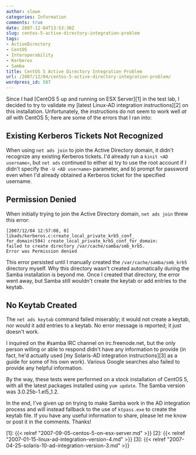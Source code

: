 ```yaml
---
author: slowe
categories: Information
comments: true
date: 2007-12-04T13:53:30Z
slug: centos-5-active-directory-integration-problem
tags:
- ActiveDirectory
- CentOS
- Interoperability
- Kerberos
- Samba
title: CentOS 5 Active Directory Integration Problem
url: /2007/12/04/centos-5-active-directory-integration-problem/
wordpress_id: 587
---
```


Since I had [CentOS 5 up and running on ESX Server][1] in the test lab, I decided to try to validate my [latest Linux-AD integration instructions][2] on this installation. Unfortunately, the instructions do not seem to work well _at all_ with CentOS 5; here are some of the errors that I ran into:

## Existing Kerberos Tickets Not Recognized

When using `net ads join` to join the Active Directory domain, it didn't recognize any existing Kerberos tickets. I'd already run a `kinit <AD username>`, but `net ads` continued to either a) try to use the root account if I didn't specify the `-U <AD username>` parameter, and b) prompt for password even when I'd already obtained a Kerberos ticket for the specified username.

## Permission Denied

When initially trying to join the Active Directory domain, `net ads join` threw this error:  

	[2007/12/04 12:57:08, 0] libads/kerberos.c:create_local_private_krb5_conf_  
	for_domain(594) create_local_private_krb5_conf_for_domain:  
	failed to create directory /var/cache/samba/smb_krb5.  
	Error was Permission denied

This error persisted until I manually created the `/var/cache/samba/smb_krb5` directory myself. Why this directory wasn't created automatically during the Samba installation is beyond me. Once I created that directory, the error went away, but Samba still wouldn't create the keytab or add entries to the keytab.

## No Keytab Created

The `net ads keytab` command failed miserably; it would not create a keytab, nor would it add entries to a keytab. No error message is reported; it just doesn't work.

I inquired on the #samba IRC channel on irc.freenode.net, but the only person willing or able to respond didn't have any information to provide (in fact, he'd actually used [my Solaris-AD integration instructions][3] as a guide for some of his own work). Various Google searches also failed to provide any helpful information.

By the way, these tests were performed on a stock installation of CentOS 5, with all the latest packages installed using `yum update`. The Samba version was 3.0.25b-1.el5_1.2.

In the end, I've given up on trying to make Samba work in the AD integration process and will instead fallback to the use of `ktpass.exe` to create the keytab file. If you have any useful information to share, please let me know or post it in the comments. Thanks!

[1]: {{< relref "2007-09-05-centos-5-on-esx-server.md" >}}
[2]: {{< relref "2007-01-15-linux-ad-integration-version-4.md" >}}
[3]: {{< relref "2007-04-25-solaris-10-ad-integration-version-3.md" >}}
